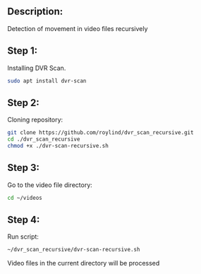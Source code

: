 ## Description:
Detection of movement in video files recursively
## Step 1:
Installing DVR Scan.
```sh
sudo apt install dvr-scan
```
## Step 2:
Cloning repository:
```sh
git clone https://github.com/roylind/dvr_scan_recursive.git
cd ./dvr_scan_recursive
chmod +x ./dvr-scan-recursive.sh
```
## Step 3:
Go to the video file directory:
```sh
cd ~/videos
```
## Step 4:
Run script:
```sh
~/dvr_scan_recursive/dvr-scan-recursive.sh
```
Video files in the current directory will be processed 
